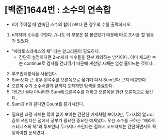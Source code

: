 # [백준]1644번 : 소수의 연속합
- n이 주어질 때 연속된 소수의 합이 n보다 큰 경우의 수를 출력하시오.
1. n까지의 소수를 구한다. //나도 이 부분은 잘 몰랐었기 때문에 따로 조사를 할 필요가 있었다.
  - "에라토스테네스의 체" 라는 알고리즘이 필요하다.
    - 간단히 설명하자면 2~n까지 배수들을 전부 제외하는 방식이다. 이미 체크한 수는 continue로 검사를 건너뛰기 때문에 계산양 자체는 엄청 줄어드는 것이다.
2. 투포인터방식을 사용한다.
  1. Sum보다 큰 경우 왼쪽수를 오른쪽으로 옮기며 다시 Sum보다 큰지 비교한다.
  2. 오른쪽 수가 소수배열의 끝까지 도착하면 탐색을 종료한다.
  3. 1번2번 둘다 아니라면 Sum에 오른쪽수를 더하고 오른쪽을 한칸 오른쪽으로 옮긴다.
  4. Sum과 n이 같다면 Count를 증가시킨다.

- 필요한 과정 자체는 많이 없어 보이는 간단한 예제처럼 보이지만, 두가지의 알고리즘이 쓰인다는 점에서 공부가 필요한 중요한 예제였다. 우선 소수를 구하는 "에라토스테네스의 체"와 투포인터 두가지나 쓰인다는 점에서 코드자체는 간단하면서도 꼭 알아야할 문제였다.
